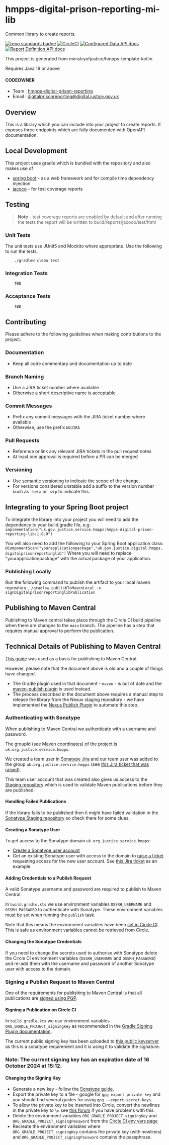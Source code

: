 # hmpps-digital-prison-reporting-mi-lib
Common library to create reports.

[![repo standards badge](https://img.shields.io/badge/dynamic/json?color=blue&style=flat&logo=github&label=MoJ%20Compliant&query=%24.result&url=https%3A%2F%2Foperations-engineering-reports.cloud-platform.service.justice.gov.uk%2Fapi%2Fv1%2Fcompliant_public_repositories%2Fhmpps-digital-prison-reporting-lib)](https://operations-engineering-reports.cloud-platform.service.justice.gov.uk/public-github-repositories.html#hmpps-digital-prison-reporting-lib "Link to report")
[![CircleCI](https://circleci.com/gh/ministryofjustice/hmpps-digital-prison-reporting-lib/tree/main.svg?style=svg)](https://circleci.com/gh/ministryofjustice/hmpps-digital-prison-reporting-lib)
[![Configured Data API docs](https://img.shields.io/badge/API_docs_-view-85EA2D.svg?logo=swagger)](https://digital-prison-reporting-mi-test.hmpps.service.justice.gov.uk/swagger-ui/index.html#/Configured%20Data%20API)
[![Report Definition API docs](https://img.shields.io/badge/API_docs_-view-85EA2D.svg?logo=swagger)](https://digital-prison-reporting-mi-test.hmpps.service.justice.gov.uk/swagger-ui/index.html#/Report%20Definition%20API)

This project is generated from ministryofjustice/hmpps-template-kotlin

Requires Java 19 or above

#### CODEOWNER

- Team : [hmpps-digital-prison-reporting](https://github.com/orgs/ministryofjustice/teams/hmpps-digital-prison-reporting)
- Email : digitalprisonreporting@digital.justice.gov.uk

## Overview
This is a library which you can include into your project to create reports.
It exposes three endpoints which are fully documented with OpenAPI documentation. 

## Local Development

This project uses gradle which is bundled with the repository and also makes use
of

- [spring boot](https://spring.io/projects/spring-boot) - as a web framework and for compile time dependency injection
- [jacoco](https://docs.gradle.org/current/userguide/jacoco_plugin.html) - for test coverage reports

## Testing

> **Note** - test coverage reports are enabled by default and after running the
> tests the report will be written to build/reports/jacoco/test/html

### Unit Tests

The unit tests use JUnit5 and Mockito where appropriate. Use the following to
run the tests.

```
    ./gradlew clean test
```

### Integration Tests

```
    TBD
```

### Acceptance Tests

```
    TBD
```

## Contributing

Please adhere to the following guidelines when making contributions to the
project.

### Documentation

- Keep all code commentary and documentation up to date

### Branch Naming

- Use a JIRA ticket number where available
- Otherwise a short descriptive name is acceptable

### Commit Messages

- Prefix any commit messages with the JIRA ticket number where available
- Otherwise, use the prefix `NOJIRA`

### Pull Requests

- Reference or link any relevant JIRA tickets in the pull request notes
- At least one approval is required before a PR can be merged

### Versioning
* Use [semantic versioning](https://semver.org/) to indicate the scope of the change.
* For versions considered unstable add a suffix to the version number such as `-beta` or `-wip` to indicate this.

## Integrating to your Spring Boot project
To integrate the library into your project you will need to add the dependency to your build.gradle file, e.g:
`implementation("uk.gov.justice.service.hmpps:hmpps-digital-prison-reporting-lib:1.0.0")`

You will also need to add the following to your Spring Boot application class:
`@ComponentScan("yourapplicationpackage","uk.gov.justice.digital.hmpps.digitalprisonreportinglib")`
Where you will need to replace "yourapplicationpackage" with the actual package of your application.

### Publishing Locally
Run the following command to publish the artifact to your local maven repository:
`./gradlew publishToMavenLocal -x signDigitalprisonreportinglibPublication`

## Publishing to Maven Central

Publishing to Maven central takes place through the Circle CI build pipeline when there are changes to the `main` branch.
The pipeline has a step that requires manual approval to perform the publication.

## Technical Details of Publishing to Maven Central

[This guide](https://central.sonatype.org/publish/publish-guide/) was used as a basis for publishing to Maven Central.

However, please note that the document above is old and a couple of things have changed.

* The Gradle plugin used in that document - `maven` - is out of date and the [maven-publish plugin](https://docs.gradle.org/current/userguide/publishing_maven.html) is used instead.
* The process described in the document above requires a manual step to release the library from the Nexus staging repository - we have implemented the  [Nexus Publish Plugin](https://github.com/gradle-nexus/publish-plugin) to automate this step.

### Authenticating with Sonatype

When publishing to Maven Central we authenticate with a username and password.

The groupId (see [Maven coordinates](https://maven.apache.org/pom.html#Maven_Coordinates)) of the project is `uk.org.justice.service.hmpps`.

We created a team user in [Sonatype Jira](https://issues.sonatype.org/) and our team user was added to the group `uk.org.justice.service.hmpps` (see [this Jira ticket that was raised](https://issues.sonatype.org/browse/OSSRH-95552)).

This team user account that was created also gives us access to the [Staging repository](https://s01.oss.sonatype.org/#stagingRepositories) which is used to validate Maven publications before they are published.

#### Handling Failed Publications

If the library fails to be published then it might have failed validation in the [Sonatype Staging repository](https://s01.oss.sonatype.org/#stagingRepositories) so check there for some clues.

#### Creating a Sonatype User

To get access to the Sonatype domain `uk.org.justice.service.hmpps`:

* [Create a Sonatype user account](https://issues.sonatype.org/secure/Signup!default.jspa)
* Get an existing Sonatype user with access to the domain to [raise a ticket](https://issues.sonatype.org/secure/CreateIssue.jspa) requesting access for the new user account. See [this Jira ticket](https://issues.sonatype.org/browse/OSSRH-95552) as an example.

#### Adding Credentials to a Publish Request

A valid Sonatype username and password are required to publish to Maven Central.

In `build.gradle.kts` we use environment variables `OSSRH_USERNAME` and `OSSRH_PASSWORD` to authenticate with Sonatype. These environment variables must be set when running the `publish` task.

Note that this means the environment variables have been [set in Circle CI](https://app.circleci.com/settings/project/github/ministryofjustice/hmpps-digital-prison-reporting-lib/environment-variables). This is safe as environment variables cannot be retrieved from Circle.

#### Changing the Sonatype Credentials

If you need to change the secrets used to authorise with Sonatype delete the Circle CI environment variables (`OSSRH_USERNAME` and `OSSRH_PASSWORD`) and re-add them with the username and password of another Sonatype user with access to the domain.

### Signing a Publish Request to Maven Central

One of the requirements for publishing to Maven Central is that all publications are [signed using PGP](https://central.sonatype.org/publish/requirements/gpg/).

#### Signing a Publication on Circle CI

In `build.gradle.kts` we use environment variables `ORG_GRADLE_PROJECT_signingKey` as recommended in the [Gradle Signing Plugin documentation](https://docs.gradle.org/current/userguide/signing_plugin.html#sec:in-memory-keys).

The current public signing key has been uploaded to [this public keyserver](https://keys.openpgp.org/) as this is a sonatype requirement and it is using it to validate the signature.

### Note: The current signing key has an expiration date of 16 October 2024 at 15:12.

#### Changing the Signing Key

* Generate a new key - follow the [Sonatype guide](https://central.sonatype.org/publish/requirements/gpg/).
* Export the private key to a file - google for `gpg export private key` and you should find several guides for using `gpg --export-secret-keys`.
* To allow the private key to be inserted into Circle, convert the newlines in the private key to `\n` see [this forum](https://discuss.circleci.com/t/gpg-keys-as-environment-variables/28641) if you have problems with this. 
* Delete the environment variables `ORG_GRADLE_PROJECT_signingKey` and `ORG_GRADLE_PROJECT_signingPassword` from the [Circle CI env vars page](https://app.circleci.com/settings/project/github/ministryofjustice/hmpps-digital-prison-reporting-lib/environment-variables)
* Recreate the environment variables where `ORG_GRADLE_PROJECT_signingKey` contains the private key (with newlines) and `ORG_GRADLE_PROJECT_signingPassword` contains the passphrase.  

